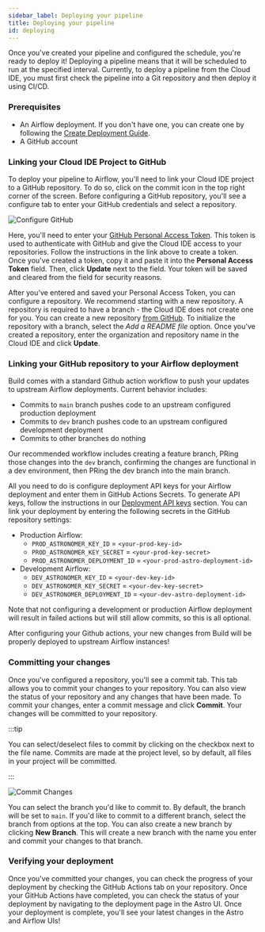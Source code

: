 ```yaml
---
sidebar_label: Deploying your pipeline
title: Deploying your pipeline
id: deploying
---
```


Once you've created your pipeline and configured the schedule, you're ready to deploy it! Deploying a pipeline means that it will be scheduled to run at the specified interval. Currently, to deploy a pipeline from the Cloud IDE, you must first check the pipeline into a Git repository and then deploy it using CI/CD.

### Prerequisites

- An Airflow deployment. If you don't have one, you can create one by following the [Create Deployment Guide](/astro/create-deployment.md).
- A GitHub account

### Linking your Cloud IDE Project to GitHub

To deploy your pipeline to Airflow, you'll need to link your Cloud IDE project to a GitHub repository. To do so, click on the commit icon in the top right corner of the screen. Before configuring a GitHub repository, you'll see a configure tab to enter your GitHub credentials and select a repository.

![Configure GitHub](/img/cloud-ide/no-github-pat.png)

Here, you'll need to enter your [GitHub Personal Access Token](https://docs.github.com/en/authentication/keeping-your-account-and-data-secure/creating-a-personal-access-token). This token is used to authenticate with GitHub and give the Cloud IDE access to your repositories. Follow the instructions in the link above to create a token. Once you've created a token, copy it and paste it into the **Personal Access Token** field. Then, click **Update** next to the field. Your token will be saved and cleared from the field for security reasons.

After you've entered and saved your Personal Access Token, you can configure a repository. We recommend starting with a new repository. A repository is required to have a branch - the Cloud IDE does not create one for you. You can create a new repository [from GitHub](https://github.com/new). To initialize the repository with a branch, select the _Add a README file_ option. Once you've created a repository, enter the organization and repository name in the Cloud IDE and click **Update**.

### Linking your GitHub repository to your Airflow deployment

Build comes with a standard Github action workflow to push your updates to upstream Airflow deployments. Current behavior includes:

- Commits to `main` branch pushes code to an upstream configured production deployment
- Commits to `dev` branch pushes code to an upstream configured development deployment
- Commits to other branches do nothing

Our recommended workflow includes creating a feature branch, PRing those changes into the `dev` branch, confirming the changes are functional in a dev environment, then PRing the dev branch into the main branch.

All you need to do is configure deployment API keys for your Airflow deployment and enter them in GitHub Actions Secrets. To generate API keys, follow the instructions in our [Deployment API keys](/astro/api-keys.md) section. You can link your deployment by entering the following secrets in the GitHub repository settings:

- Production Airflow:
  - `PROD_ASTRONOMER_KEY_ID` = `<your-prod-key-id>`
  - `PROD_ASTRONOMER_KEY_SECRET` = `<your-prod-key-secret>`
  - `PROD_ASTRONOMER_DEPLOYMENT_ID` = `<your-prod-astro-deployment-id>`
- Development Airflow:
  - `DEV_ASTRONOMER_KEY_ID` = `<your-dev-key-id>`
  - `DEV_ASTRONOMER_KEY_SECRET` = `<your-dev-key-secret>`
  - `DEV_ASTRONOMER_DEPLOYMENT_ID` = `<your-dev-astro-deployment-id>`

Note that not configuring a development or production Airflow deployment will result in failed actions but will still allow commits, so this is all optional.

After configuring your Github actions, your new changes from Build will be properly deployed to upstream Airflow instances!

### Committing your changes

Once you've configured a repository, you'll see a commit tab. This tab allows you to commit your changes to your repository. You can also view the status of your repository and any changes that have been made. To commit your changes, enter a commit message and click **Commit**. Your changes will be committed to your repository.

:::tip

You can select/deselect files to commit by clicking on the checkbox next to the file name. Commits are made at the project level, so by default, all files in your project will be committed.

:::

![Commit Changes](/img/cloud-ide/commit.png)

You can select the branch you'd like to commit to. By default, the branch will be set to `main`. If you'd like to commit to a different branch, select the branch from options at the top. You can also create a new branch by clicking **New Branch**. This will create a new branch with the name you enter and commit your changes to that branch.

### Verifying your deployment

Once you've committed your changes, you can check the progress of your deployment by checking the GitHub Actions tab on your repository. Once your GitHub Actions have completed, you can check the status of your deployment by navigating to the deployment page in the Astro UI. Once your deployment is complete, you'll see your latest changes in the Astro and Airflow UIs!
